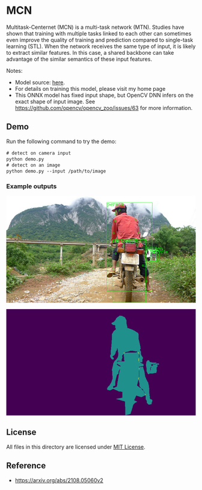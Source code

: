 # MCN

Multitask-Centernet (MCN)  is a multi-task network (MTN). Studies have shown that training with multiple tasks linked to each other can sometimes even improve the quality of training and prediction compared to single-task learning (STL). When the network receives the same type of input, it is likely to extract similar features. In this case, a shared backbone can take advantage of the similar semantics of these input features.

Notes:
- Model source: [here](https://github.com/ShiqiYu/libfacedetection.train/blob/a61a428929148171b488f024b5d6774f93cdbc13/tasks/task1/onnx/yunet.onnx).
- For details on training this model, please visit my home page
- This ONNX model has fixed input shape, but OpenCV DNN infers on the exact shape of input image. See https://github.com/opencv/opencv_zoo/issues/63 for more information.

## Demo

Run the following command to try the demo:
```shell
# detect on camera input
python demo.py
# detect on an image
python demo.py --input /path/to/image
```

### Example outputs

![detection and pose estimation demo](./examples/ori_vis_0.png)

![semantic segmentation demo](./examples/ori_vis_masks_0.png)

## License

All files in this directory are licensed under [MIT License](./LICENSE).

## Reference

- https://arxiv.org/abs/2108.05060v2